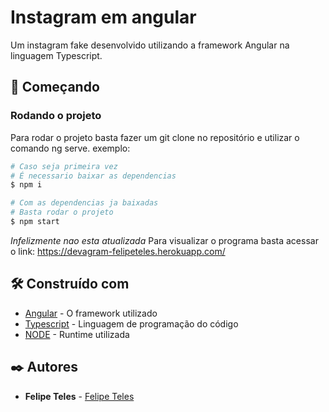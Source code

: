 # Instagram em angular

Um instagram fake desenvolvido utilizando a framework Angular na linguagem Typescript.

## 🚀 Começando

### Rodando o projeto

Para rodar o projeto basta fazer um git clone no repositório e utilizar o comando ng serve. exemplo:
```bash
# Caso seja primeira vez
# É necessario baixar as dependencias
$ npm i

# Com as dependencias ja baixadas
# Basta rodar o projeto
$ npm start


```

*Infelizmente nao esta atualizada*
Para visualizar o programa basta acessar o link: https://devagram-felipeteles.herokuapp.com/

## 🛠️ Construído com

* [Angular]([http://www.dropwizard.io/1.0.2/docs/](https://angular.io/)) - O framework utilizado
* [Typescript](https://www.typescriptlang.org/) - Linguagem de programação do código
* [NODE](https://nodejs.org/en/) - Runtime utilizada

## ✒️ Autores

* **Felipe Teles** - [Felipe Teles](https://github.com/felipersteles)
